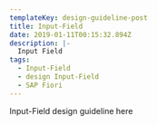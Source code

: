 ```yaml
---
templateKey: design-guideline-post
title: Input-Field
date: 2019-01-11T00:15:32.894Z
description: |-
  Input Field
tags:
  - Input-Field
  - design Input-Field
  - SAP Fiori
---
```

Input-Field design guideline here
